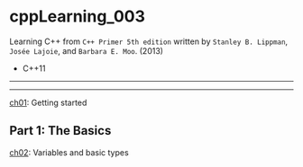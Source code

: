 # cppLearning_003

Learning C++ from `C++ Primer 5th edition` written by `Stanley B. Lippman`, `Josée Lajoie`, and
`Barbara E. Moo`. (2013)

- C++11

---
---

[ch01](./ch01/): Getting started

## Part 1: The Basics

[ch02](./ch02/): Variables and basic types